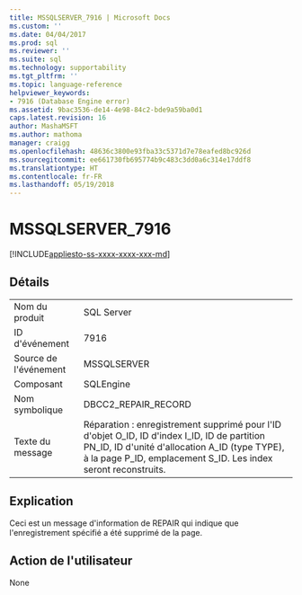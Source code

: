 ```yaml
---
title: MSSQLSERVER_7916 | Microsoft Docs
ms.custom: ''
ms.date: 04/04/2017
ms.prod: sql
ms.reviewer: ''
ms.suite: sql
ms.technology: supportability
ms.tgt_pltfrm: ''
ms.topic: language-reference
helpviewer_keywords:
- 7916 (Database Engine error)
ms.assetid: 9bac3536-de14-4e98-84c2-bde9a59ba0d1
caps.latest.revision: 16
author: MashaMSFT
ms.author: mathoma
manager: craigg
ms.openlocfilehash: 48636c3800e93fba33c5371d7e78eafed8bc926d
ms.sourcegitcommit: ee661730fb695774b9c483c3dd0a6c314e17ddf8
ms.translationtype: HT
ms.contentlocale: fr-FR
ms.lasthandoff: 05/19/2018
---
```

# <a name="mssqlserver7916"></a>MSSQLSERVER_7916
[!INCLUDE[appliesto-ss-xxxx-xxxx-xxx-md](../../includes/appliesto-ss-xxxx-xxxx-xxx-md.md)]
  
## <a name="details"></a>Détails  
  
|||  
|-|-|  
|Nom du produit|SQL Server|  
|ID d'événement|7916|  
|Source de l'événement|MSSQLSERVER|  
|Composant|SQLEngine|  
|Nom symbolique|DBCC2_REPAIR_RECORD|  
|Texte du message|Réparation : enregistrement supprimé pour l'ID d'objet O_ID, ID d'index I_ID, ID de partition PN_ID, ID d'unité d'allocation A_ID (type TYPE), à la page P_ID, emplacement S_ID. Les index seront reconstruits.|  
  
## <a name="explanation"></a>Explication  
Ceci est un message d'information de REPAIR qui indique que l'enregistrement spécifié a été supprimé de la page.  
  
## <a name="user-action"></a>Action de l'utilisateur  
None  
  
